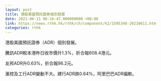 ```yaml
---
layout: post
title: 港股美國預託證券個別發展
date: 2021-06-11 06:16:47.000000000 +08:00
link: https://news.rthk.hk/rthk/ch/component/k2/1595348-20210611.htm
categories: rthk
---
```


港股美國預託證券（ADR）個別發展。

騰訊ADR較本港昨日收市價升1.3%，折合報608.4港元。

友邦ADR升0.63%，折合報96.2元。

滙控及工行ADR變動不大。建行ADR跌0.64%，阿里巴巴ADR偏軟。
